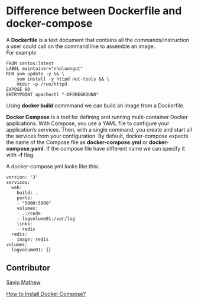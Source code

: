 # Difference between Dockerfile and docker-compose

A <b>Dockerfile</b> is a text document that contains all the commands/Instruction a user could call on the command line to assemble an image.<br>
For example
```
FROM centos:latest
LABEL maintainer="nholuongut"
RUN yum update -y && \
	yum install -y httpd net-tools && \
	mkdir -p /run/httpd 
EXPOSE 80
ENTRYPOINT apachectl "-DFOREGROUND"
```
Using <b>docker build</b> commmand we can build an image from a Dockerfile.

<b>Docker Compose</b> is a tool for defining and running multi-container Docker applications. With Compose, you use a YAML file to configure your application’s services. Then, with a single command, you create and start all the services from your configuration. By default, docker-compose expects the name of the Compose file as <b>docker-compose.yml</b> or <b>docker-compose.yaml</b>. If the compose file have different name we can specify it with <b>-f</b> flag.

A docker-compose.yml looks like this:
```
version: '3'
services:
  web:
    build: .
    ports:
    - "5000:5000"
    volumes:
    - .:/code
    - logvolume01:/var/log
    links:
    - redis
  redis:
    image: redis
volumes:
  logvolume01: {}
```

## Contributor
[Savio Mathew](https://www.linkedin.com/in/saviovettoor)

[How to Install Docker Compose?](http://dockerlabs.nholuongut.com/intermediate/workshop/DockerCompose/How_to_Install_Docker_Compose.html)<br>
